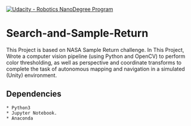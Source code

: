 [![Udacity - Robotics NanoDegree Program](https://s3-us-west-1.amazonaws.com/udacity-robotics/Extra+Images/RoboND_flag.png)](https://www.udacity.com/robotics)

# Search-and-Sample-Return
This Project is based on NASA Sample Return challenge. In This Project, Wrote a computer vision pipeline (using Python and OpenCV) to perform color thresholding, as well as perspective and coordinate transforms to complete the task of autonomous mapping and navigation in a simulated (Unity) environment.

## Dependencies
	* Python3
	* Jupyter Notebook.
	* Anaconda



